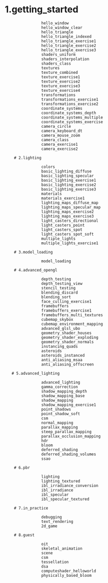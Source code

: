 # 1.getting_started 
                
                    hello_window  
                    hello_window_clear  
                    hello_triangle  
                    hello_triangle_indexed  
                    hello_triangle_exercise1  
                    hello_triangle_exercise2  
                    hello_triangle_exercise3  
                    shaders_uniform  
                    shaders_interpolation  
                    shaders_class  
                    textures  
                    texture_combined  
                    texture_exercise1  
                    texture_exercise2  
                    texture_exercise3  
                    texture_exercise4  
                    transformations  
                    transformations_exercise1  
                    transformations_exercise2  
                    coordinate_systems  
                    coordinate_systems_depth  
                    coordinate_systems_multiple  
                    coordinate_systems_exercise  
                    camera_circle  
                    camera_keyboard_dt  
                    camera_mouse_zoom  
                    camera_class  
                    camera_exercise1  
                    camera_exercise2  
                
        # 2.lighting 
                
                    colors  
                    basic_lighting_diffuse  
                    basic_lighting_specular  
                    basic_lighting_exercise1  
                    basic_lighting_exercise2  
                    basic_lighting_exercise3  
                    materials  
                    materials_exercise1  
                    lighting_maps_diffuse_map  
                    lighting_maps_specular_map  
                    lighting_maps_exercise2  
                    lighting_maps_exercise3  
                    light_casters_directional  
                    light_casters_point  
                    light_casters_spot  
                    light_casters_spot_soft  
                    multiple_lights  
                    multiple_lights_exercise1  
                
        # 3.model_loading 
                
                    model_loading  
                
        # 4.advanced_opengl 
                
                    depth_testing  
                    depth_testing_view  
                    stencil_testing  
                    blending_discard  
                    blending_sort  
                    face_culling_exercise1  
                    framebuffers  
                    framebuffers_exercise1  
                    framebuffers_multi_textures  
                    cubemap_skybox  
                    cubemap_environment_mapping  
                    advanced_glsl_ubo  
                    geometry_shader_houses  
                    geometry_shader_exploding  
                    geometry_shader_normals  
                    instancing_quads  
                    asteroids  
                    asteroids_instanced  
                    anti_aliasing_msaa  
                    anti_aliasing_offscreen  
                
       # 5.advanced_lighting 
                
                    advanced_lighting  
                    gamma_correction  
                    shadow_mapping_depth  
                    shadow_mapping_base  
                    shadow_mapping  
                    shadow_mapping_exercise1  
                    point_shadows  
                    point_shadow_soft  
                    csm  
                    normal_mapping  
                    parallax_mapping  
                    steep_parallax_mapping  
                    parallax_occlusion_mapping  
                    hdr  
                    bloom  
                    deferred_shading  
                    deferred_shading_volumes  
                    ssao  
                
        # 6.pbr 
                
                    lighting  
                    lighting_textured  
                    ibl_irradiance_conversion  
                    ibl_irradiance  
                    ibl_specular  
                    ibl_specular_textured  
                
        # 7.in_practice 
                
                    debugging  
                    text_rendering  
                    2d_game  
                
        # 8.guest 
                
                    oit  
                    skeletal_animation  
                    scene  
                    csm  
                    tessellation  
                    dsa  
                    computeshader_helloworld  
                    physically_based_bloom  
